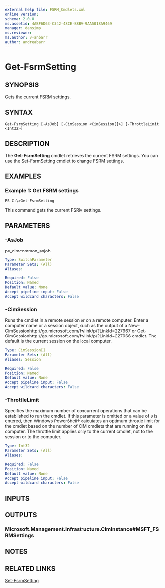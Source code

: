 ```yaml
---
external help file: FSRM_Cmdlets.xml
online version: 
schema: 2.0.0
ms.assetid: 4ABF6D63-C342-48CE-B8B9-9AA5018A9469
manager: dansimp
ms.reviewer:
ms.author: v-anbarr
author: andreabarr
---
```


# Get-FsrmSetting

## SYNOPSIS
Gets the current FSRM settings.

## SYNTAX

```
Get-FsrmSetting [-AsJob] [-CimSession <CimSession[]>] [-ThrottleLimit <Int32>]
```

## DESCRIPTION
The **Get-FsrmSetting** cmdlet retrieves the current FSRM settings.
You can use the Set-FsrmSetting cmdlet to change FSRM settings.

## EXAMPLES

### Example 1: Get FSRM settings
```
PS C:\>Get-FsrmSetting
```

This command gets the current FSRM settings.

## PARAMETERS

### -AsJob
ps_cimcommon_asjob

```yaml
Type: SwitchParameter
Parameter Sets: (All)
Aliases: 

Required: False
Position: Named
Default value: None
Accept pipeline input: False
Accept wildcard characters: False
```

### -CimSession
Runs the cmdlet in a remote session or on a remote computer.
Enter a computer name or a session object, such as the output of a New-CimSessionhttp://go.microsoft.com/fwlink/p/?LinkId=227967 or Get-CimSessionhttp://go.microsoft.com/fwlink/p/?LinkId=227966 cmdlet.
The default is the current session on the local computer.

```yaml
Type: CimSession[]
Parameter Sets: (All)
Aliases: Session

Required: False
Position: Named
Default value: None
Accept pipeline input: False
Accept wildcard characters: False
```

### -ThrottleLimit
Specifies the maximum number of concurrent operations that can be established to run the cmdlet.
If this parameter is omitted or a value of `0` is entered, then Windows PowerShell® calculates an optimum throttle limit for the cmdlet based on the number of CIM cmdlets that are running on the computer.
The throttle limit applies only to the current cmdlet, not to the session or to the computer.

```yaml
Type: Int32
Parameter Sets: (All)
Aliases: 

Required: False
Position: Named
Default value: None
Accept pipeline input: False
Accept wildcard characters: False
```

## INPUTS

## OUTPUTS

### Microsoft.Management.Infrastructure.CimInstance#MSFT_FSRMSettings

## NOTES

## RELATED LINKS

[Set-FsrmSetting](./Set-FsrmSetting.md)

